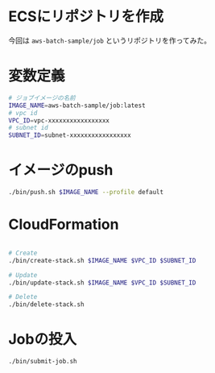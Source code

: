 # ECSにリポジトリを作成

今回は `aws-batch-sample/job` というリポジトリを作ってみた。


# 変数定義

```bash
# ジョブイメージの名前
IMAGE_NAME=aws-batch-sample/job:latest
# vpc id
VPC_ID=vpc-xxxxxxxxxxxxxxxxx
# subnet id
SUBNET_ID=subnet-xxxxxxxxxxxxxxxxx
```

# イメージのpush

```bash
./bin/push.sh $IMAGE_NAME --profile default
```

# CloudFormation

```bash

# Create
./bin/create-stack.sh $IMAGE_NAME $VPC_ID $SUBNET_ID

# Update
./bin/update-stack.sh $IMAGE_NAME $VPC_ID $SUBNET_ID

# Delete
./bin/delete-stack.sh
```

# Jobの投入

```bash
./bin/submit-job.sh
```